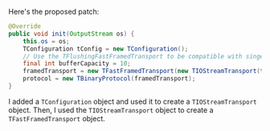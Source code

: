 Here's the proposed patch:

```java
@Override
public void init(OutputStream os) {
    this.os = os;
    TConfiguration tConfig = new TConfiguration();
    // Use the TFlushingFastFramedTransport to be compatible with singer_thrift log.
    final int bufferCapacity = 10;
    framedTransport = new TFastFramedTransport(new TIOStreamTransport(tConfig, os), bufferCapacity);
    protocol = new TBinaryProtocol(framedTransport);
}
```

I added a `TConfiguration` object and used it to create a `TIOStreamTransport` object. Then, I used the `TIOStreamTransport` object to create a `TFastFramedTransport` object.